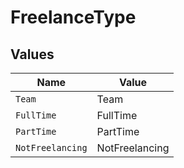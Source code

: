 # FreelanceType


## Values

| Name             | Value            |
| ---------------- | ---------------- |
| `Team`           | Team             |
| `FullTime`       | FullTime         |
| `PartTime`       | PartTime         |
| `NotFreelancing` | NotFreelancing   |